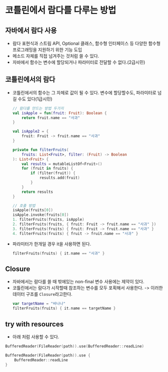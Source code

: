 # 코틀린에서 람다를 다루는 방법

## 자바에서 람다 사용
- 람다 표현식과 스트림 API, Optional 클래스, 함수형 인터페이스 등 다양한 함수형 프로그래밍을 지원하기 위한 기능 도입
- 메소드 자체를 직접 넘겨주는 것처럼 쓸 수 있다.
- 자바에서 함수는 변수에 할당되거나 파라미터로 전달할 수 없다.(2급시민)

## 코틀린에서의 람다
- 코틀린에서의 함수는 그 자체로 값이 될 수 있다. 변수에 할당할수도, 파라미터로 넘길 수도 있다(1급시민)
    ```kotlin
    // 람다를 만드는 방법 두가지
    val isApple = fun(fruit: Fruit): Boolean {
        return fruit.name == "사과"
    }
    
    val isApple2 = {
        fruit: Fruit -> fruit.name == "사과"
    }
    
    private fun filterFruits(
        fruits: List<Fruit>, filter: (Fruit) -> Boolean
    ): List<Fruit> {
        val results = mutableListOf<Fruit>()
        for (fruit in fruits) {
            if (filter(fruit)) {
                results.add(fruit)
            }
        }
        return results
    }
    
    // 호출 방법
    isApple(fruits[0])
    isApple.invoke(fruits[0])
    1. filterFruits(fruits, isApple)
    2. filterFruits(fruits, { fruit: Fruit -> fruit.name == "사과" })
    3. filterFruits(fruits) { fruit: Fruit -> fruit.name == "사과" }
    4. filterFruits(fruits) { fruit -> fruit.name == "사과" }
    ```

- 파라미터가 한개일 경우 it을 사용하면 된다.
    ```kotlin
    filterFruits(fruits) { it.name == "사과" }
    ```

## Closure
- 자바에서는 람다를 쓸 때 밖에있는 non-final 변수 사용에는 제약이 있다.
- 코틀린에서는 람다가 시작할때 참조하는 변수를 모두 포획해서 사용한다. -> 이러한 데이터 구조를 `Closure`라고한다.
    ```kotlin
    var targetName = "바나나"
    filterFruits(fruits) { it.name == targetName }
    ```
  
## try with resources
- 아래 처럼 사용할 수 있다.
```kotlin
BufferedReader(FileReader(path)).use(BufferedReader::readLine)

BufferedReader(FileReader(path)).use {
    BufferedReader::readLine
}
```
